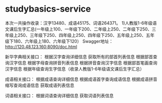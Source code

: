 # studybasics-service
本次一共操作收录：汉字13480、成语45175、词语264371。
1)人教版1-6年级语文课后生字汇总(一年级上100、一年级下200、二年级上250、二年级下250、三年级上250、三年级下250、四年级上250、四年级下250、五年级上250、五年级下180、六年级上180、六年级下120）
Swagger地址：http://120.48.123.160:8090/doc.html

新华字典相关接口：
根据汉字查询详细信息
获取所有的部首列表信息
根据部首查询汉字信息
根据字母查询拼音列表信息
根据拼音查询汉字信息
根据部首笔画查询汉字信息
根据年级查询生字信息（收录人教版1-6年级语文课后生字汇总）


成语相关接口：
根据成语查询详细信息
根据成语首字查询成语信息
根据成语拼音缩写查询成语信息
获取成语列表信息


词语相关接口：
根据词语查询详细信息
获取词语列表信息
